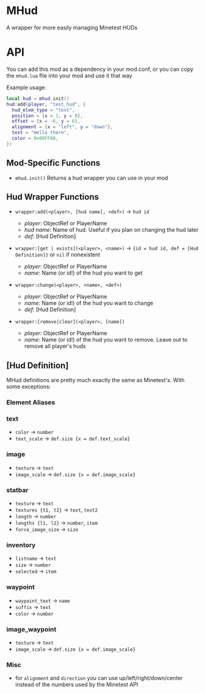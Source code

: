 # MHud
A wrapper for more easily managing Minetest HUDs

# API
You can add this mod as a dependency in your mod.conf, or you can copy the `mhud.lua` file into your mod and use it that way

Example usage:
```lua
local hud = mhud.init()
hud:add(player, "test_hud", {
  hud_elem_type = "text",
  position = {x = 1, y = 0},
  offset = {x = -6, y = 6},
  alignment = {x = "left", y = "down"},
  text = "Hello there",
  color = 0x00FF00,
})
```

## Mod-Specific Functions

* `mhud.init()`
  Returns a hud wrapper you can use in your mod

## Hud Wrapper Functions

* `wrapper:add(<player>, [hud name], <def>)` -> `hud id`
  * *player*: ObjectRef or PlayerName
  * *hud name*: Name of hud. Useful if you plan on changing the hud later
  * *def*: [Hud Definition]

* `wrapper:[get | exists](<player>, <name>)` -> `{id = hud id, def = [Hud Definition]}` or `nil` if nonexistent
  * *player*: ObjectRef or PlayerName
  * *name*: Name (or id!) of the hud you want to get

* `wrapper:change(<player>, <name>, <def>)`
  * *player*: ObjectRef or PlayerName
  * *name*: Name (or id!) of the hud you want to change
  * *def*: [Hud Definition]

* `wrapper:[remove|clear](<player>, [name])`
  * *player*: ObjectRef or PlayerName
  * *name*: Name (or id!) of the hud you want to remove. Leave out to remove all player's huds

## [Hud Definition]
MHud definitions are pretty much exactly the same as Minetest's. With some exceptions:

### **Element Aliases**
### text
  * `color` -> `number`
  * `text_scale` -> `def.size {x = def.text_scale}`
### image
  * `texture` -> `text`
  * `image_scale` -> `def.size {x = def.image_scale}`
### statbar
  * `texture` -> `text`
  * `textures {t1, t2}` -> `text`, `text2`
  * `length` -> `number`
  * `lengths {l1, l2}` -> `number`, `item`
  * `force_image_size` -> `size`
### inventory
  * `listname` -> `text`
  * `size` -> `number`
  * `selected` -> `item`
### waypoint
  * `waypoint_text` -> `name`
  * `suffix` -> `text`
  * `color` -> `number`
### image_waypoint
  * `texture` -> `text`
  * `image_scale` -> `def.size {x = def.image_scale}`

### **Misc**

* for `alignment` and `direction` you can use up/left/right/down/center instead of the numbers used by the Minetest API

